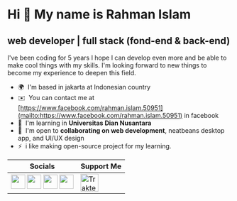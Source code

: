 Hi 👋 My name is Rahman Islam
=============================

web developer | full stack (fond-end & back-end)
-------------------------------------

I've been coding for 5 years I hope I can develop even more and be able to make cool things with my skills. I'm looking forward to new things to become my experience to deepen this field.

* 🌍  I'm based in jakarta at Indonesian country
* ✉️  You can contact me at [https://www.facebook.com/rahman.islam.50951](mailto:https://www.facebook.com/rahman.islam.50951) in facebook
* 🧠  I'm learning in **Universitas Dian Nusantara**
* 🤝  I'm open to **collaborating on web development**, neatbeans desktop app, and UI/UX design
* ⚡  i like making open-source project for my learning.

| **Socials**                                                                                                                                                                                                                                                                                                                                                                                                                                                                                                                                                                                                                                                                                                                                                                                                                                                                                                                                  | **Support Me**                                                                                                                                                                                                               |
|----------------------------------------------------------------------------------------------------------------------------------------------------------------------------------------------------------------------------------------------------------------------------------------------------------------------------------------------------------------------------------------------------------------------------------------------------------------------------------------------------------------------------------------------------------------------------------------------------------------------------------------------------------------------------------------------------------------------------------------------------------------------------------------------------------------------------------------------------------------------------------------------------------------------------------------------|------------------------------------------------------------------------------------------------------------------------------------------------------------------------------------------------------------------------------|
| <a href="https://discord.com/users/.mr.rahman" target="_blank" rel="noreferrer"><img src="https://raw.githubusercontent.com/danielcranney/readme-generator/main/public/icons/socials/discord.svg" width="32" height="32" /></a>  <a href="https://www.facebook.com/rahman.islam.50951" target="_blank" rel="noreferrer"><img src="https://raw.githubusercontent.com/danielcranney/readme-generator/main/public/icons/socials/facebook.svg" width="32" height="32" /></a>  <a href="https://www.github.com/RahmanIslamIen" target="_blank" rel="noreferrer"><img src="https://raw.githubusercontent.com/danielcranney/readme-generator/main/public/icons/socials/github.svg" width="32" height="32" /></a>  <a href="https://www.twitter.com/rahmanislamien" target="_blank" rel="noreferrer"><img src="https://raw.githubusercontent.com/danielcranney/readme-generator/main/public/icons/socials/twitter.svg" width="32" height="32" /></a> | <a href="https://trakteer.id/kodingmantap/tip" target="_blank"><img id="wse-buttons-preview" src="https://cdn.trakteer.id/images/embed/trbtn-red-5.png" height="40" style="border:0px;height:40px;" alt="Trakteer Saya"></a> |
